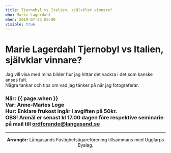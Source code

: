 ```yaml
---
title: Tjernobyl vs Italien, självklar vinnare?
who: Marie Lagerdahl
when: 2019-07-23 09:00 
visible: true
---
```

<h1><strong>Marie Lagerdahl</strong> Tjernobyl vs Italien, självklar vinnare?</h1>
<p>
Jag vill visa med mina bilder hur jag hittar det vackra i det som kanske anses fult. 
<br>
Några tankar och tips om vad jag tänker på när jag fotograferar. 
</p>

<h3>
När: {{ page.when }}<br>
Var: Anne-Maries Loge<br>
Hur: Enklare frukost ingår i avgiften på 50kr.<br> 
    <strong>OBS!</strong> Anmäl er senast kl 17.00 dagen före respektive seminarie på mail till
    <a href="mailto:ordforande@langasand.se?Subject=Anmälan%20frukostföreläsning%20juli%2023" target="_top">ordforande@langasand.se</a>
</h3>

<hr class="my-2" />
<p class="infotext" style="text-align: center"><strong>Arrangör:</strong>
Långasands Fastighetsägareförening tillsammans med Ugglarps Byalag.</p>

